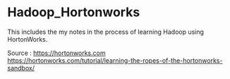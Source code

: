 # Hadoop_Hortonworks
This includes the my notes in the process of learning Hadoop using HortonWorks. 

Source :
https://hortonworks.com 
https://hortonworks.com/tutorial/learning-the-ropes-of-the-hortonworks-sandbox/
